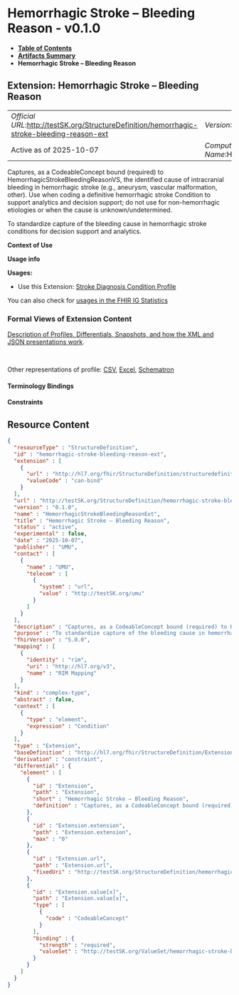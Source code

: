 # Hemorrhagic Stroke – Bleeding Reason - v0.1.0

* [**Table of Contents**](toc.md)
* [**Artifacts Summary**](artifacts.md)
* **Hemorrhagic Stroke – Bleeding Reason**

## Extension: Hemorrhagic Stroke – Bleeding Reason 

| | |
| :--- | :--- |
| *Official URL*:http://testSK.org/StructureDefinition/hemorrhagic-stroke-bleeding-reason-ext | *Version*:0.1.0 |
| Active as of 2025-10-07 | *Computable Name*:HemorrhagicStrokeBleedingReasonExt |

Captures, as a CodeableConcept bound (required) to HemorrhagicStrokeBleedingReasonVS, the identified cause of intracranial bleeding in hemorrhagic stroke (e.g., aneurysm, vascular malformation, other). Use when coding a definitive hemorrhagic stroke Condition to support analytics and decision support; do not use for non-hemorrhagic etiologies or when the cause is unknown/undetermined.

To standardize capture of the bleeding cause in hemorrhagic stroke conditions for decision support and analytics.

**Context of Use**

**Usage info**

**Usages:**

* Use this Extension: [Stroke Diagnosis Condition Profile](StructureDefinition-stroke-diagnosis-condition-profile.md)

You can also check for [usages in the FHIR IG Statistics](https://packages2.fhir.org/xig/SKtestIG|current/StructureDefinition/hemorrhagic-stroke-bleeding-reason-ext)

### Formal Views of Extension Content

 [Description of Profiles, Differentials, Snapshots, and how the XML and JSON presentations work](http://build.fhir.org/ig/FHIR/ig-guidance/readingIgs.html#structure-definitions). 

 

Other representations of profile: [CSV](StructureDefinition-hemorrhagic-stroke-bleeding-reason-ext.csv), [Excel](StructureDefinition-hemorrhagic-stroke-bleeding-reason-ext.xlsx), [Schematron](StructureDefinition-hemorrhagic-stroke-bleeding-reason-ext.sch) 

#### Terminology Bindings

#### Constraints



## Resource Content

```json
{
  "resourceType" : "StructureDefinition",
  "id" : "hemorrhagic-stroke-bleeding-reason-ext",
  "extension" : [
    {
      "url" : "http://hl7.org/fhir/StructureDefinition/structuredefinition-type-characteristics",
      "valueCode" : "can-bind"
    }
  ],
  "url" : "http://testSK.org/StructureDefinition/hemorrhagic-stroke-bleeding-reason-ext",
  "version" : "0.1.0",
  "name" : "HemorrhagicStrokeBleedingReasonExt",
  "title" : "Hemorrhagic Stroke – Bleeding Reason",
  "status" : "active",
  "experimental" : false,
  "date" : "2025-10-07",
  "publisher" : "UMU",
  "contact" : [
    {
      "name" : "UMU",
      "telecom" : [
        {
          "system" : "url",
          "value" : "http://testSK.org/umu"
        }
      ]
    }
  ],
  "description" : "Captures, as a CodeableConcept bound (required) to HemorrhagicStrokeBleedingReasonVS, the identified cause of intracranial bleeding in hemorrhagic stroke (e.g., aneurysm, vascular malformation, other). Use when coding a definitive hemorrhagic stroke Condition to support analytics and decision support; do not use for non-hemorrhagic etiologies or when the cause is unknown/undetermined.",
  "purpose" : "To standardize capture of the bleeding cause in hemorrhagic stroke conditions for decision support and analytics.",
  "fhirVersion" : "5.0.0",
  "mapping" : [
    {
      "identity" : "rim",
      "uri" : "http://hl7.org/v3",
      "name" : "RIM Mapping"
    }
  ],
  "kind" : "complex-type",
  "abstract" : false,
  "context" : [
    {
      "type" : "element",
      "expression" : "Condition"
    }
  ],
  "type" : "Extension",
  "baseDefinition" : "http://hl7.org/fhir/StructureDefinition/Extension",
  "derivation" : "constraint",
  "differential" : {
    "element" : [
      {
        "id" : "Extension",
        "path" : "Extension",
        "short" : "Hemorrhagic Stroke – Bleeding Reason",
        "definition" : "Captures, as a CodeableConcept bound (required) to HemorrhagicStrokeBleedingReasonVS, the identified cause of intracranial bleeding in hemorrhagic stroke (e.g., aneurysm, vascular malformation, other). Use when coding a definitive hemorrhagic stroke Condition to support analytics and decision support; do not use for non-hemorrhagic etiologies or when the cause is unknown/undetermined."
      },
      {
        "id" : "Extension.extension",
        "path" : "Extension.extension",
        "max" : "0"
      },
      {
        "id" : "Extension.url",
        "path" : "Extension.url",
        "fixedUri" : "http://testSK.org/StructureDefinition/hemorrhagic-stroke-bleeding-reason-ext"
      },
      {
        "id" : "Extension.value[x]",
        "path" : "Extension.value[x]",
        "type" : [
          {
            "code" : "CodeableConcept"
          }
        ],
        "binding" : {
          "strength" : "required",
          "valueSet" : "http://testSK.org/ValueSet/hemorrhagic-stroke-bleeding-reason-vs"
        }
      }
    ]
  }
}

```

